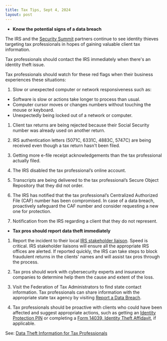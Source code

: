 ```yaml
---
title: Tax Tips, Sept 4, 2024
layout: post
---
```


- **Know the potential signs of a data breach**

The IRS and the [Security Summit](https://www.irs.gov/tax-professionals/protect-your-clients-protect-yourself-summer-2024) partners continue to see identity thieves targeting tax professionals in hopes of gaining valuable client tax information.

Tax professionals should contact the IRS immediately when there's an identity theft issue.

Tax professionals should watch for these red flags when their business experiences these situations:

1.  Slow or unexpected computer or network responsiveness such as:  
  - Software is slow or actions take longer to process than usual.  
  - Computer cursor moves or changes numbers without touching the mouse or keyboard.  
  - Unexpectedly being locked out of a network or computer.  

1.  Client tax returns are being rejected because their Social Security number was already used on another return.

1.  IRS authentication letters (5071C, 6331C, 4883C, 5747C) are being received even though a tax return hasn't been filed.

1.  Getting more e-file receipt acknowledgements than the tax professional actually filed.

1.  The IRS disabled the tax professional’s online account.

1.  Transcripts are being delivered to the tax professional’s Secure Object Repository that they did not order.

1.  The IRS has notified that the tax professional’s Centralized Authorized File (CAF) number has been compromised. In case of a data breach, proactively safeguard the CAF number and consider requesting a new one for protection.

1.  Notification from the IRS regarding a client that they do not represent.

- **Tax pros should report data theft immediately**

1.  Report the incident to their local [IRS stakeholder liaison](https://www.irs.gov/businesses/small-businesses-self-employed/stakeholder-liaison-local-contacts). Speed is critical. IRS stakeholder liaisons will ensure all the appropriate IRS offices are alerted. If reported quickly, the IRS can take steps to block fraudulent returns in the clients' names and will assist tax pros through the process.

1.  Tax pros should work with cybersecurity experts and insurance companies to determine help them the cause and extent of the loss.

1.  Visit the Federation of Tax Administrators to find state contact information. Tax professionals can share information with the appropriate state tax agency by visiting [Report a Data Breach](https://taxadmin.org/report-a-data-breach/).

1.  Tax professionals should be proactive with clients who could have been affected and suggest appropriate actions, such as getting an [Identity Protection PIN](https://www.irs.gov/newsroom/security-summit-identity-protection-pins-are-an-important-tool-against-tax-related-identity-theft) or completing a [Form 14039, Identity Theft Affidavit](https://www.irs.gov/pub/irs-pdf/f14039.pdf), if applicable.

See: [Data Theft Information for Tax Professionals](https://www.irs.gov/individuals/data-theft-information-for-tax-professionals)
